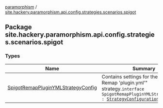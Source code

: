 [paramorphism](../index.md) / [site.hackery.paramorphism.api.config.strategies.scenarios.spigot](./index.md)

## Package site.hackery.paramorphism.api.config.strategies.scenarios.spigot

### Types

| Name | Summary |
|---|---|
| [SpigotRemapPluginYMLStrategyConfig](-spigot-remap-plugin-y-m-l-strategy-config.md) | Contains settings for the "Spigot Remap 'plugin.yml'" strategy.`interface SpigotRemapPluginYMLStrategyConfig : `[`StrategyConfiguration`](../site.hackery.paramorphism.api.config/-strategy-configuration/index.md) |
